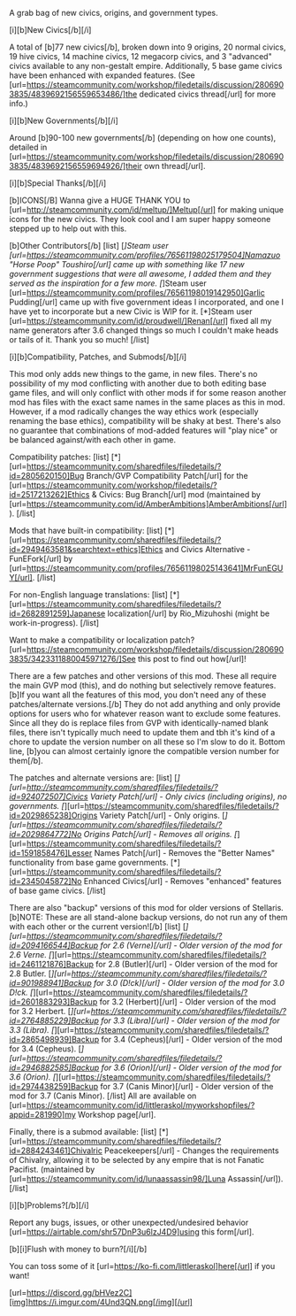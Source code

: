 A grab bag of new civics, origins, and government types.

[i][b]New Civics[/b][/i]

A total of [b]77 new civics[/b], broken down into 9 origins, 20 normal civics, 19 hive civics, 14 machine civics, 12 megacorp civics, and 3 "advanced" civics available to any non-gestalt empire. Additionally, 5 base game civics have been enhanced with expanded features. (See [url=https://steamcommunity.com/workshop/filedetails/discussion/2806903835/4839692156559653486/]the dedicated civics thread[/url] for more info.)

[i][b]New Governments[/b][/i]

Around [b]90-100 new governments[/b] (depending on how one counts), detailed in [url=https://steamcommunity.com/workshop/filedetails/discussion/2806903835/4839692156559694926/]their own thread[/url].

[i][b]Special Thanks[/b][/i]

[b]ICONS[/B]
Wanna give a HUGE THANK YOU to [url=http://steamcommunity.com/id/meltup/]Meltup[/url] for making unique icons for the new civics. They look cool and I am super happy someone stepped up to help out with this.

[b]Other Contributors[/b]
[list]
[*]Steam user [url=https://steamcommunity.com/profiles/76561198025179504]Namazuo "Horse Poop" Toushiro[/url] came up with something like 17 new government suggestions that were all awesome, I added them and they served as the inspiration for a few more.
[*]Steam user [url=https://steamcommunity.com/profiles/76561198019142950]Garlic Pudding[/url] came up with five government ideas I incorporated, and one I have yet to incorporate but a new Civic is WIP for it.
[*]Steam user [url=https://steamcommunity.com/id/proudwell/]Renan[/url] fixed all my name generators after 3.6 changed things so much I couldn't make heads or tails of it. Thank you so much!
[/list]

[i][b]Compatibility, Patches, and Submods[/b][/i]

This mod only adds new things to the game, in new files. There's no possibility of my mod conflicting with another due to both editing base game files, and will only conflict with other mods if for some reason another mod has files with the exact same names in the same places as this in mod. However, if a mod radically changes the way ethics work (especially renaming the base ethics), compatibility will be shaky at best. There's also no guarantee that combinations of mod-added features will "play nice" or be balanced against/with each other in game.

Compatibility patches:
[list]
[*][url=https://steamcommunity.com/sharedfiles/filedetails/?id=2805620150]Bug Branch/GVP Compatibility Patch[/url] for the [url=https://steamcommunity.com/workshop/filedetails/?id=2517213262]Ethics & Civics: Bug Branch[/url] mod (maintained by [url=https://steamcommunity.com/id/AmberAmbitions]AmberAmbitions[/url]).
[/list]

Mods that have built-in compatibility:
[list]
[*][url=https://steamcommunity.com/sharedfiles/filedetails/?id=2949463581&searchtext=ethics]Ethics and Civics Alternative - FunEFork[/url] by [url=https://steamcommunity.com/profiles/76561198025143641]MrFunEGUY[/url].
[/list]

For non-English language translations:
[list]
[*][url=https://steamcommunity.com/sharedfiles/filedetails/?id=2682891259]Japanese localization[/url] by Rio_Mizuhoshi (might be work-in-progress).
[/list]

Want to make a compatibility or localization patch? [url=https://steamcommunity.com/workshop/filedetails/discussion/2806903835/3423311880045971276/]See this post to find out how[/url]!

There are a few patches and other versions of this mod. These all require the main GVP mod (this), and do nothing but selectively remove features. [b]If you want all the features of this mod, you don't need any of these patches/alternate versions.[/b] They do not add anything and only provide options for users who for whatever reason want to exclude some features. Since all they do is replace files from GVP with identically-named blank files, there isn't typically much need to update them and tbh it's kind of a chore to update the version number on all these so I'm slow to do it. Bottom line, [b]you can almost certainly ignore the compatible version number for them[/b].

The patches and alternate versions are:
[list]
[*][url=http://steamcommunity.com/sharedfiles/filedetails/?id=924072507]Civics Variety Patch[/url] - Only civics (including origins), no governments.
[*][url=https://steamcommunity.com/sharedfiles/filedetails/?id=2029865238]Origins Variety Patch[/url] - Only origins.
[*][url=https://steamcommunity.com/sharedfiles/filedetails/?id=2029864772]No Origins Patch[/url] - Removes all origins.
[*][url=https://steamcommunity.com/sharedfiles/filedetails/?id=1591858476]Lesser Names Patch[/url] - Removes the "Better Names" functionality from base game governments.
[*][url=https://steamcommunity.com/sharedfiles/filedetails/?id=2345045872]No Enhanced Civics[/url] - Removes "enhanced" features of base game civics.
[/list]

There are also "backup" versions of this mod for older versions of Stellaris. [b]NOTE: These are all stand-alone backup versions, do not run any of them with each other or the current version![/b]
[list]
[*][url=https://steamcommunity.com/sharedfiles/filedetails/?id=2094166544]Backup for 2.6 (Verne)[/url] - Older version of the mod for 2.6 Verne.
[*][url=https://steamcommunity.com/sharedfiles/filedetails/?id=2461121876]Backup for 2.8 (Butler)[/url] - Older version of the mod for 2.8 Butler.
[*][url=https://steamcommunity.com/sharedfiles/filedetails/?id=901988941]Backup for 3.0 (D!ck)[/url] - Older version of the mod for 3.0 D!ck.
[*][url=https://steamcommunity.com/sharedfiles/filedetails/?id=2601883293]Backup for 3.2 (Herbert)[/url] - Older version of the mod for 3.2 Herbert.
[*][url=https://steamcommunity.com/sharedfiles/filedetails/?id=2764885229]Backup for 3.3 (Libra)[/url] - Older version of the mod for 3.3 (Libra).
[*][url=https://steamcommunity.com/sharedfiles/filedetails/?id=2865498939]Backup for 3.4 (Cepheus)[/url] - Older version of the mod for 3.4 (Cepheus).
[*][url=https://steamcommunity.com/sharedfiles/filedetails/?id=2946882585]Backup for 3.6 (Orion)[/url] - Older version of the mod for 3.6 (Orion). 
[*][url=https://steamcommunity.com/sharedfiles/filedetails/?id=2974438259]Backup for 3.7 (Canis Minor)[/url] - Older version of the mod for 3.7 (Canis Minor). 
[/list]
All are available on [url=https://steamcommunity.com/id/littleraskol/myworkshopfiles/?appid=281990]my Workshop page[/url].

Finally, there is a submod available:
[list]
[*][url=https://steamcommunity.com/sharedfiles/filedetails/?id=2884243461]Chivalric Peacekeepers[/url] - Changes the requirements of Chivalry, allowing it to be selected by any empire that is not Fanatic Pacifist. (maintained by [url=https://steamcommunity.com/id/lunaassassin98/]Luna Assassin[/url]).
[/list]

[i][b]Problems?[/b][/i]

Report any bugs, issues, or other unexpected/undesired behavior [url=https://airtable.com/shr57DnP3u6lzJ4D9]using this form[/url].

[b][i]Flush with money to burn?[/i][/b]

You can toss some of it [url=https://ko-fi.com/littleraskol]here[/url] if you want!

[url=https://discord.gg/bHVez2C][img]https://i.imgur.com/4Und3QN.png[/img][/url]